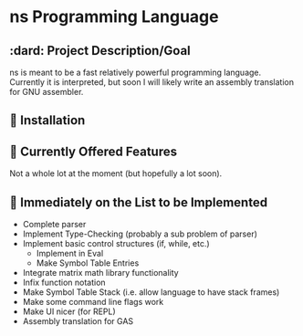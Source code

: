 # ns Programming Language
## :dard: Project Description/Goal
ns is meant to be a fast relatively powerful programming language.  Currently
it is interpreted, but soon I will likely write an assembly translation for
GNU assembler.

## :floppy_disk: Installation

## :star2: Currently Offered Features
Not a whole lot at the moment (but hopefully a lot soon).

## :scroll: Immediately on the List to be Implemented
- Complete parser
- Implement Type-Checking (probably a sub problem of parser)
- Implement basic control structures (if, while, etc.)
	- Implement in Eval
	- Make Symbol Table Entries
- Integrate matrix math library functionality
- Infix function notation
- Make Symbol Table Stack (i.e. allow language to have stack frames)
- Make some command line flags work
- Make UI nicer (for REPL)
- Assembly translation for GAS 
